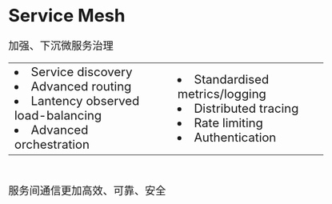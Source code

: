 <!-- ex_nonav -->
<h1 style="font-size:250%;">Service Mesh</h1>

<p style="font-size:150%;">加强、下沉微服务治理</p>

<table border="0" style="float: middle; width: 125%;">
 <tr>
    <td style="font-size:150%;">
        <li>Service discovery</li>
        <li>Advanced routing</li>
        <li>Lantency observed load-balancing</li>
        <li>Advanced orchestration</li>
    </td>
    <td style="font-size:150%;">
        <li>Standardised metrics/logging</li>
        <li>Distributed tracing</li>
        <li>Rate limiting</li>
        <li>Authentication</li>
    </td>
 </tr>
</table>

<br>
<p style="font-size:150%;">服务间通信更加高效、可靠、安全</p>